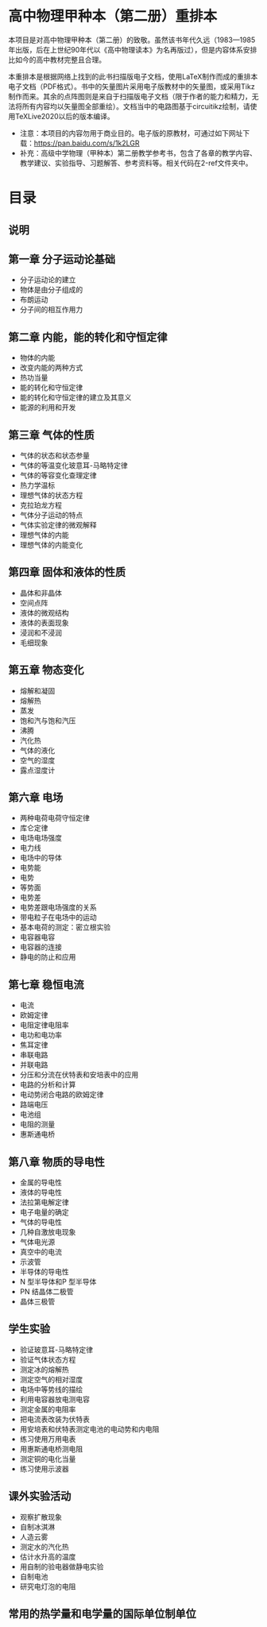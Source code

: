 # 高中物理甲种本（第二册）重排本
本项目是对高中物理甲种本（第二册）的致敬。虽然该书年代久远（1983—1985年出版，后在上世纪90年代以《高中物理读本》为名再版过），但是内容体系安排比如今的高中教材完整且合理。

本重排本是根据网络上找到的此书扫描版电子文档，使用LaTeX制作而成的重排本电子文档（PDF格式）。书中的矢量图片采用电子版教材中的矢量图，或采用Tikz制作而来。其余的点阵图则是来自于扫描版电子文档（限于作者的能力和精力，无法将所有内容均以矢量图全部重绘）。文档当中的电路图基于circuitikz绘制，请使用TeXLive2020以后的版本编译。

* 注意：本项目的内容勿用于商业目的。电子版的原教材，可通过如下网址下载：https://pan.baidu.com/s/1k2LGR
* 补充：高级中学物理（甲种本）第二册教学参考书，包含了各章的教学内容、教学建议、实验指导、习题解答、参考资料等。相关代码在2-ref文件夹中。

# 目录
## 说明
## 第一章  分子运动论基础
* 分子运动论的建立       
* 物体是由分子组成的          
* 布朗运动                         
* 分子间的相互作用力        
       
## 第二章  内能，能的转化和守恒定律
* 物体的内能                        
* 改变内能的两种方式              
* 热功当量                         
* 能的转化和守恒定律                  
* 能的转化和守恒定律的建立及其意义     
* 能源的利用和开发       
           
## 第三章  气体的性质
* 气体的状态和状态参量          
* 气体的等温变化玻意耳-马略特定律      
* 气体的等容变化查理定律            
* 热力学温标                         
* 理想气体的状态方程                  
* 克拉珀龙方程                       
* 气体分子运动的特点                    
* 气体实验定律的微观解释                  
* 理想气体的内能                  
* 理想气体的内能变化    
           
## 第四章  固体和液体的性质
* 晶体和非晶体                
* 空间点阵                        
* 液体的微观结构                     
* 液体的表面现象                   
* 浸润和不浸润                    
* 毛细现象         
                 
## 第五章  物态变化
* 熔解和凝固            
* 熔解热                   
* 蒸发               
* 饱和汽与饱和汽压            
* 沸腾                         
* 汽化热                   
* 气体的液化                 
* 空气的湿度                       
* 露点湿度计                

## 第六章  电场
* 两种电荷电荷守恒定律      
* 库仑定律                       
* 电场电场强度           
* 电力线                   
* 电场中的导体            
* 电势能                  
* 电势                  
* 等势面                
* 电势差                    
* 电势差跟电场强度的关系                
* 带电粒子在电场中的运动           
* 基本电荷的测定：密立根实验             
* 电容器电容                    
* 电容器的连接                     
* 静电的防止和应用                 

## 第七章  稳恒电流
* 电流              
* 欧姆定律                      
* 电阻定律电阻率                     
* 电功和电功率                       
* 焦耳定律                          
* 串联电路                           
* 并联电路         
* 分压和分流在伏特表和安培表中的应用    
* 电路的分析和计算                      
* 电动势闭合电路的欧姆定律         
* 路端电压                   
* 电池组                     
* 电阻的测量                     
* 惠斯通电桥 
                   
## 第八章  物质的导电性
* 金属的导电性     
* 液体的导电性                  
* 法拉第电解定律                   
* 电子电量的确定                    
* 气体的导电性                     
* 几种自激放电现象                   
* 气体电光源                         
* 真空中的电流                     
* 示波管                           
* 半导体的导电性           
* N 型半导体和P 型半导体            
* PN 结晶体二极管                   
* 晶体三极管            
          
## 学生实验
* 验证玻意耳-马略特定律        
* 验证气体状态方程            
* 测定冰的熔解热                  
* 测定空气的相对湿度                    
* 电场中等势线的描绘                     
* 利用电容器放电测电容                   
* 测定金属的电阻率                     
* 把电流表改装为伏特表                  
* 用安培表和伏特表测定电池的电动势和内电阻   
* 练习使用万用电表            
* 用惠斯通电桥测电阻      
* 测定铜的电化当量                
* 练习使用示波器   
              
## 课外实验活动
* 观察扩散现象              
* 自制冰淇淋                      
* 人造云雾                     
* 测定水的汽化热                       
* 估计水升高的温度                      
* 用自制的验电器做静电实验              
* 自制电池                         
* 研究电灯泡的电阻           
        
## 常用的热学量和电学量的国际单位制单位
